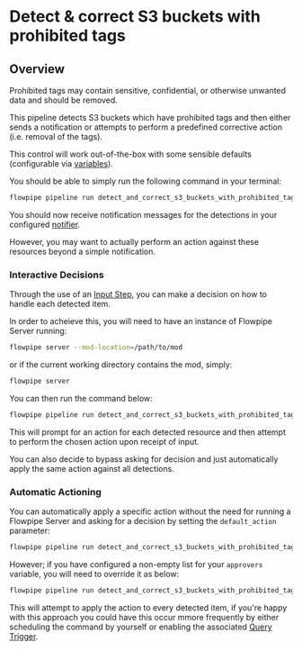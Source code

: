 # Detect & correct S3 buckets with prohibited tags

## Overview

Prohibited tags may contain sensitive, confidential, or otherwise unwanted data and should be removed.

This pipeline detects S3 buckets which have prohibited tags and then either sends a notification or attempts to perform a predefined corrective action (i.e. removal of the tags).


This control will work out-of-the-box with some sensible defaults (configurable via [variables](https://flowpipe.io/docs/build/mod-variables)).

You should be able to simply run the following command in your terminal:
```sh
flowpipe pipeline run detect_and_correct_s3_buckets_with_prohibited_tags
```

You should now receive notification messages for the detections in your configured [notifier](https://flowpipe.io/docs/reference/config-files/notifier).

However, you may want to actually perform an action against these resources beyond a simple notification.

### Interactive Decisions

Through the use of an [Input Step](https://flowpipe.io/docs/build/input), you can make a decision on how to handle each detected item.

In order to acheieve this, you will need to have an instance of Flowpipe Server running:
```sh
flowpipe server --mod-location=/path/to/mod
```
or if the current working directory contains the mod, simply:
```sh
flowpipe server
```

You can then run the command below:
```sh
flowpipe pipeline run detect_and_correct_s3_buckets_with_prohibited_tags --host local --arg='approvers=["default"]'
```

This will prompt for an action for each detected resource and then attempt to perform the chosen action upon receipt of input.

You can also decide to bypass asking for decision and just automatically apply the same action against all detections.

### Automatic Actioning

You can automatically apply a specific action without the need for running a Flowpipe Server and asking for a decision by setting the `default_action` parameter:
```sh
flowpipe pipeline run detect_and_correct_s3_buckets_with_prohibited_tags --arg='default_action="delete_prohibited_tags"'
```

However; if you have configured a non-empty list for your `approvers` variable, you will need to override it as below:
```sh
flowpipe pipeline run detect_and_correct_s3_buckets_with_prohibited_tags --arg='approvers=[]' --arg='default_action="delete_prohibited_tags"'
```

This will attempt to apply the action to every detected item, if you're happy with this approach you could have this occur mmore frequently by either scheduling the command by yourself or enabling the associated [Query Trigger](https://hub.flowpipe.io/mods/turbot/aws_thrifty/triggers/aws_thrifty.trigger.query.detect_and_correct_s3_buckets_with_prohibited_tags).